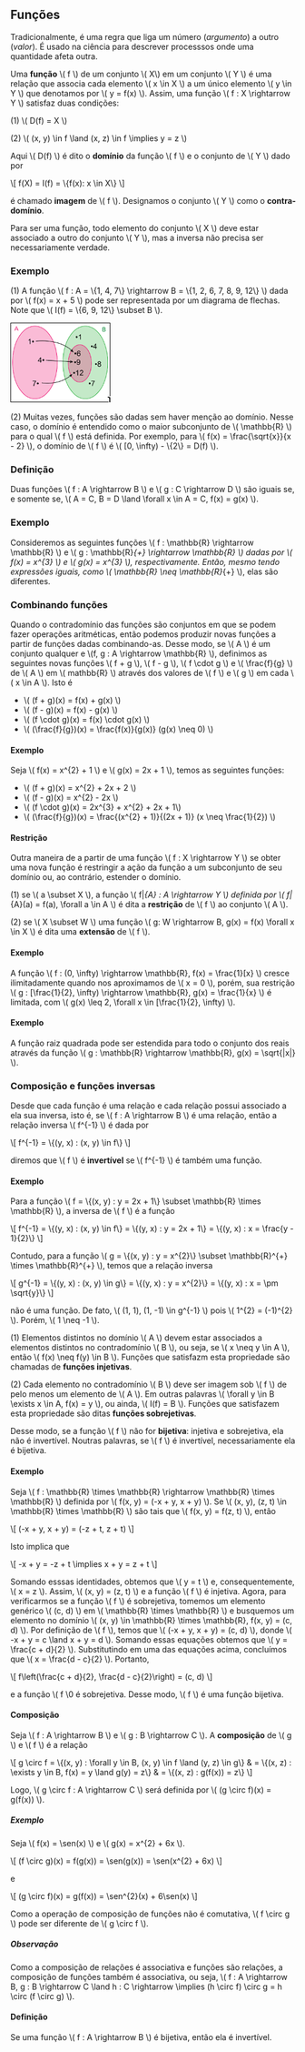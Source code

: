 ## Funções

Tradicionalmente, é uma regra que liga um número (*argumento*) a outro (*valor*). É usado na ciência para descrever processsos onde uma quantidade afeta outra.

Uma **função** \\( f \\) de um conjunto \\( X\\) em um conjunto \\( Y \\) é uma relação que associa cada elemento \\( x \in X \\) a um único elemento \\( y \in Y \\) que denotamos por \\( y = f(x) \\). Assim, uma função \\( f : X \rightarrow Y \\) satisfaz duas condições:

(1) \\( D(f) = X \\)

(2) \\( (x, y) \in f \land (x, z) \in f \implies y = z \\)

Aqui \\( D(f) \\) é dito o **domínio** da função \\( f \\) e o conjunto de \\( Y \\) dado por

\\[
f(X) = I(f) = \\{f(x): x \in X\\}
\\]

é chamado **imagem** de \\( f \\). Designamos o conjunto \\( Y \\) como o **contra-domínio**.

Para ser uma função, todo elemento do conjunto \\( X \\) deve estar associado a outro do conjunto \\( Y \\), mas a inversa não precisa ser necessariamente verdade.

### Exemplo

(1) A função \\( f : A = \\{1, 4, 7\\} \rightarrow B = \\{1, 2, 6, 7, 8, 9, 12\\} \\) dada por \\( f(x) = x + 5 \\) pode ser representada por um diagrama de flechas. Note que \\( I(f) = \\{6, 9, 12\\} \subset B \\).

![Diagrama de flechas (setas) exibindo os elementos de A ligados a alguns dos elementos de B, mas não todos](../img/fem/diagrama_de_flechas.png)

(2) Muitas vezes, funções são dadas sem haver menção ao domínio. Nesse caso, o domínio é entendido como o maior subconjunto de \\( \mathbb{R} \\) para o qual \\( f \\) está definida. Por exemplo, para \\( f(x) = \frac{\sqrt{x}}{x - 2} \\), o domínio de \\( f \\) é \\( [0, \infty) - \\{2\\} = D(f) \\).

### Definição

Duas funções \\( f : A \rightarrow B \\) e \\( g : C \rightarrow D \\) são iguais se, e somente se, \\( A = C, B = D \land \forall x \in A = C, f(x) = g(x) \\).

### Exemplo

Consideremos as seguintes funções \\( f : \mathbb{R} \rightarrow \mathbb{R} \\) e \\( g : \mathbb{R}_{+} \rightarrow \mathbb{R} \\) dadas por \\( f(x) = x^{3} \\) e \\( g(x) = x^{3} \\), respectivamente. Então, mesmo tendo expressões iguais, como \\( \mathbb{R} \neq \mathbb{R}_{+} \\), elas são diferentes.

### Combinando funções

Quando o contradomínio das funções são conjuntos em que se podem fazer operações aritméticas, então podemos produzir novas funções a partir de funções dadas combinando-as. Desse modo, se \\( A \\) é um conjunto qualquer e \\(f, g : A \rightarrow \mathbb{R} \\), definimos as seguintes novas funções \\( f + g \\), \\( f - g \\), \\( f \cdot g \\) e \\( \frac{f}{g} \\) de \\( A \\) em \\( mathbb{R} \\) através dos valores de \\( f \\) e  \\( g \\) em cada \\( x \in A \\). Isto é

- \\( (f + g)(x) = f(x) + g(x) \\)
- \\( (f - g)(x) = f(x) - g(x) \\)
- \\( (f \cdot g)(x) = f(x) \cdot g(x) \\)
- \\( (\frac{f}{g})(x) = \frac{f(x)}{g(x)} (g(x) \neq 0) \\)

#### Exemplo

Seja \\( f(x) = x^{2} + 1 \\) e \\( g(x) = 2x + 1 \\), temos as seguintes funções:

- \\( (f + g)(x) = x^{2} + 2x + 2 \\)
- \\( (f - g)(x) = x^{2} - 2x \\)
- \\( (f \cdot g)(x) = 2x^{3} + x^{2} + 2x + 1\\)
- \\( (\frac{f}{g})(x) = \frac{(x^{2} + 1)}{(2x + 1)} (x \neq \frac{1}{2}) \\)

#### Restrição

Outra maneira de a partir de uma função \\( f : X \rightarrow Y \\) se obter uma nova função é restringir a ação da função a um subconjunto de seu domínio ou, ao contrário, estender o domínio.

(1) se \\( a \subset X \\), a função \\( f|_{A} : A \rightarrow Y \\) definida por \\( f|_{A}(a) = f(a), \forall a \in A \\) é dita a **restrição** de \\( f \\) ao conjunto \\( A \\).

(2) se \\( X \subset W \\) uma função \\( g: W \rightarrow B, g(x) = f(x) \forall x \in X \\) é dita uma **extensão** de \\( f \\).

#### Exemplo

A função \\( f : (0, \infty) \rightarrow \mathbb{R}, f(x) = \frac{1}[x} \\) cresce ilimitadamente quando nos aproximamos de \\( x = 0 \\), porém, sua restrição \\( g : [\frac{1}{2}, \infty) \rightarrow \mathbb{R}, g(x) = \frac{1}{x} \\) é limitada, com \\( g(x) \leq 2, \forall x \in [\frac{1}{2}, \infty) \\).

#### Exemplo

A função raiz quadrada pode ser estendida para todo o conjunto dos reais através da função \\( g : \mathbb{R} \rightarrow \mathbb{R}, g(x) = \sqrt{|x|} \\).

### Composição e funções inversas

Desde que cada função é uma relação e cada relação possui associado a ela sua inversa, isto é, se \\( f : A \rightarrow B \\) é uma relação, então a relação inversa \\( f^{-1} \\) é dada por

\\[
f^{-1} = \\{(y, x) : (x, y) \in f\\}
\\]

diremos que \\( f \\) é **invertível** se \\( f^{-1} \\) é também uma função.

#### Exemplo

Para a função \\( f = \\{(x, y) : y = 2x + 1\\} \subset \mathbb{R} \times \mathbb{R} \\), a inversa de \\( f \\) é a função

\\[
f^{-1} = \\{(y, x) : (x, y) \in f\\} = \\{(y, x) : y = 2x + 1\\} = \\{(y, x) : x = \frac{y - 1}{2}\\}
\\]

Contudo, para a função \\( g = \\{(x, y) : y = x^{2}\\} \subset \mathbb{R}^{+} \times \mathbb{R}^{+} \\), temos que a relação inversa

\\[
g^{-1} = \\{(y, x) : (x, y) \in g\\} = \\{(y, x) : y = x^{2}\\} = \\{(y, x) : x = \pm \sqrt{y}\\}
\\]

não é uma função. De fato, \\( (1, 1), (1, -1) \in g^{-1} \\) pois \\( 1^{2} = (-1)^{2} \\). Porém, \\( 1 \neq -1 \\).

(1) Elementos distintos no domínio \\( A \\) devem estar associados a elementos distintos no contradomínio \\( B \\), ou seja, se \\( x \neq y \in A \\), então \\( f(x) \neq f(y) \in B \\). Funções que satisfazm esta propriedade são chamadas de **funções injetivas**.

(2) Cada elemento no contradomínio \\( B \\) deve ser imagem sob \\( f \\) de pelo menos um elemento de \\( A \\). Em outras palavras \\( \forall y \in B \exists x \in A, f(x) = y \\), ou ainda, \\( I(f) = B \\). Funções que satisfazem esta propriedade são ditas **funções sobrejetivas**.

Desse modo, se a função \\( f \\) não for **bijetiva**: injetiva e sobrejetiva, ela não é invertível. Noutras palavras, se \\( f \\) é invertível, necessariamente ela é bijetiva.

#### Exemplo

Seja \\( f : \mathbb{R} \times \mathbb{R} \rightarrow \mathbb{R} \times \mathbb{R} \\) definida por \\( f(x, y) = (-x + y, x + y) \\). Se \\( (x, y), (z, t) \in \mathbb{R} \times \mathbb{R} \\) são tais que \\( f(x, y) = f(z, t) \\), então

\\[
(-x + y, x + y) = (-z + t, z + t)
\\]

Isto implica que

\\[
-x + y = -z + t \implies x + y = z + t
\\]

Somando esssas identidades, obtemos que \\( y = t \\) e, consequentemente, \\( x = z \\). Assim, \\( (x, y) = (z, t) \\) e a função \\( f \\) é injetiva. Agora, para verificarmos se a função \\( f \\) é sobrejetiva, tomemos um elemento genérico \\( (c, d) \\) em \\( \mathbb{R} \times \mathbb{R} \\) e busquemos um elemento no domínio \\( (x, y) \in \mathbb{R} \times \mathbb{R}, f(x, y) = (c, d) \\). Por definição de \\( f \\), temos que \\( (-x + y, x + y) = (c, d) \\), donde \\( -x + y = c \land x + y = d \\). Somando essas equações obtemos que \\( y = \frac{c + d}{2} \\). Substitutindo em uma das equações acima, concluímos que \\( x = \frac{d - c}{2} \\). Portanto,

\\[
f\left(\frac{c + d}{2}, \frac{d - c}{2}\right) = (c, d)
\\]

e a função \\( f \\0 é sobrejetiva. Desse modo, \\( f \\) é uma função bijetiva.

#### Composição

Seja \\( f : A \rightarrow B \\) e \\( g : B \rightarrow C \\). A **composição** de \\( g \\) e \\( f \\) é a relação

\\[
g \circ f = \\{(x, y) : \forall y \in B, (x,  y) \in f \land (y, z) \in g\\}
& = \\{(x, z) : \exists y \in B, f(x) = y \land g(y) = z\\}
& = \\{(x, z) : g(f(x)) = z\\}
\\]

Logo, \\( g \circ f : A \rightarrow C \\) será definida por \\( (g \circ f)(x) = g(f(x)) \\).

##### Exemplo

Seja \\( f(x) = \sen(x) \\) e \\( g(x) = x^{2} + 6x \\).

\\[
(f \circ g)(x) = f(g(x)) = \sen(g(x)) = \sen(x^{2} + 6x)
\\]

e

\\[
(g \circ f)(x) = g(f(x)) = \sen^{2}(x) + 6\sen(x)
\\]

Como a operação de composição de funções não é comutativa, \\( f \circ g \\) pode ser diferente de \\( g \circ f \\).

##### Observação

Como a composição de relações é associativa e funções são relações, a composição de funções também é associativa, ou seja, \\( f : A \rightarrow B, g : B \rightarrow C \land h : C \rightarrow \implies (h \circ f) \circ g = h \circ (f \circ g) \\).



#### Definição

Se uma função \\( f : A \rightarrow B \\) é bijetiva, então ela é invertível.
